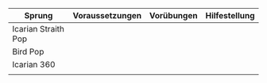 | Sprung              | Voraussetzungen | Vorübungen | Hilfestellung |
| ------------------- | --------------- | ---------- | ------------- |
| Icarian Straith Pop |                 |            |               |
| Bird Pop            |                 |            |               |
| Icarian 360         |                 |            |               |
|                     |                 |            |               |

